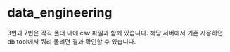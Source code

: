 # data_engineering

3번과 7번은 각긱 폴더 내에 csv 파일과 함께 있습니다.
해당 서버에서 기존 사용하던 db tool에서 쿼리 돌리면 결과 확인할 수 있습니다. 
